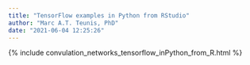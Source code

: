 ```yaml
---
title: "TensorFlow examples in Python from RStudio"
author: "Marc A.T. Teunis, PhD" 
date: "2021-06-04 12:25:26"
---
```


{% include convulation_networks_tensorflow_inPython_from_R.html %}
